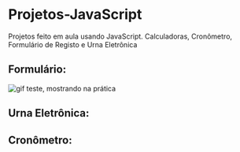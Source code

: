 # Projetos-JavaScript
Projetos feito em aula usando JavaScript.
Calculadoras, Cronômetro, Formulário de Registo e Urna Eletrônica

## Formulário:
<img src="![WhatsApp Video 2021-10-17 at 14 48 24](https://user-images.githubusercontent.com/89104769/137638926-818ab231-81be-4715-8a2a-f3fc20f97258.gif)
" alt="gif teste, mostrando na prática">
<p align="center">


## Urna Eletrônica:



## Cronômetro:






